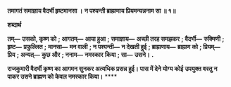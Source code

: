 **तमागतं समाज्ञाय वैदर्भी हृष्टमानसा ।** **न पश्यन्ती ब्राह्मणाय प्रियमन्यन्ननाम सा ॥ १॥** 

**शब्दार्थ** 

**तम्—** **उसको, कृष्ण को** **; आगतम्—** **आया हुआ** **; समाज्ञाय—** **अच्छी तरह समझकर** **; वैदर्भी—** **रुक्मिणी** **; हृष्ट—** **प्रफुल्लित** **;** **मानसा—** **मन वाली** **; न पश्यन्ती—** **न देखती हुई** **; ब्राह्मणाय—** **ब्राह्मण को** **; प्रियम्—** **प्रिय** **; अन्यत्—** **कुछ और** **; ननाम—** **नमस्कार** **किया** **; सा—** **उसने।** **.** 

**राजकुमारी वैदर्भी कृष्ण का आगमन सुनकर अत्यधिक प्रसन्न हुई। पास में देने योग्य कोई** **उपयुक्त वस्तु न पाकर उसने ब्राह्मण को केवल नमस्कार किया।** **** 